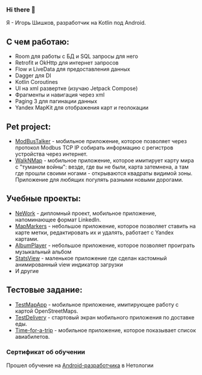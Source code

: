 ### Hi there 👋

Я - Игорь Шишков, разработчик на Kotlin под Android.

## С чем работаю:
- Room для работы с БД и SQL запросы для него
- Retrofit и OkHttp для интернет запросов
- Flow и LiveData для предоставления данных
- Dagger для DI
- Kotlin Coroutines
- UI на xml развертке (изучаю Jetpack Compose)
- Фрагменты и навигация через xml
- Paging 3 для пагинации данных
- Yandex MapKit для отображения карт и геолокации

## Pet project:
- [ModBusTalker](https://github.com/Garshishka/ModbusTalker) - мобильное приложение, которое позволяет через протокол Modbus TCP IP собирать информацию с регистров устройства через интернет.
- [WalkNMap](https://github.com/Garshishka/WalkNMap) - мобильное приложение, которое имитирует карту мира с "туманом войны": везде, где вы не были, карта затемнена, а там где прошли своими ногами - открываются квадраты видимой зоны. Приложение для любящих погулять разными новыми дорогами. 

## Учебные проекты:
- [NeWork](https://github.com/Garshishka/NeWork) - дипломный проект, мобильное приложение, напоминающее формат LinkedIn. 
- [MapMarkers](https://github.com/Garshishka/MapMarkers) - небольшое приложение, которое позволяет ставить на карте метки, редактировать их и удалять, работает с Yandex картами.
- [AlbumPlayer](https://github.com/Garshishka/AlbumPlayer) - небольшое приложение, которое позволяет проиграть музыкальный альбом
- [StatsView](https://github.com/Garshishka/StatsView) - маленькое приложение где сделан кастомный анимированный view индикатор загрузки
- И другие

## Тестовые задание:
- [TestMapApp](https://github.com/Garshishka/TestMapApp) - мобильное приложение, имитирующее работу с картой OpenStreetMaps.
- [TestDelivery](https://github.com/Garshishka/Test-Delivery) - стартовый экран мобильного приложения по доставке еды.
- [Time-for-a-trip](https://github.com/Garshishka/Time-for-a-trip) - мобильное приложение, которое показывает список авиабилетов. 

### Сертификат об обучении
Прошел обучение на [Android-разработчика](https://github.com/Garshishka/garshishka/files/11749480/certificate.pdf) в Нетологии
